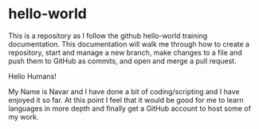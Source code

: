 # hello-world
This is a repository as I follow the github hello-world training documentation. This documentation will walk me  through how to create a repository, start and manage a new branch, make changes to a file and push them to GitHub as commits, and open and merge a pull request. 

Hello Humans!

My Name is Navar and I have done a bit of coding/scripting and I have enjoyed it so far. At this point I feel that it would be good for me to learn languages in more depth and finally get a GitHub account to host some of my work. 
